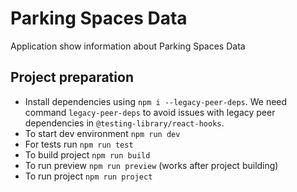 # Parking Spaces Data

Application show information about Parking Spaces Data

## Project preparation

- Install dependencies using `npm i --legacy-peer-deps`. We need command
`legacy-peer-deps` to avoid issues with legacy peer dependencies in `@testing-library/react-hooks`.
- To start dev environment `npm run dev`
- For tests run `npm run test`
- To build project `npm run build`
- To run preview `npm run preview` (works after project building)
- To run project `npm run project`
